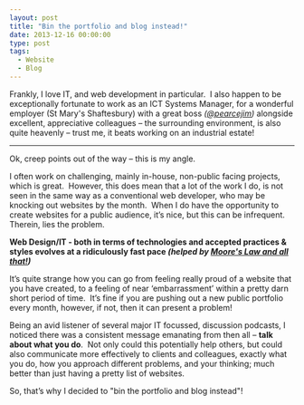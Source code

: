 ```yaml
---
layout: post
title: "Bin the portfolio and blog instead!"
date: 2013-12-16 00:00:00
type: post
tags:
  - Website
  - Blog
---
```


Frankly, I love IT, and web development in particular.  I also happen to be exceptionally fortunate to work as an ICT Systems Manager, for a wonderful employer (St Mary's Shaftesbury) with a great boss _([@pearcejim](https://twitter.com/pearcejim))_ alongside excellent, appreciative colleagues – the surrounding environment, is also quite heavenly – trust me, it beats working on an industrial estate!

---

Ok, creep points out of the way – this is my angle.

I often work on challenging, mainly in-house, non-public facing projects, which is great.  However, this does mean that a lot of the work I do, is not seen in the same way as a conventional web developer, who may be knocking out websites by the month.  When I do have the opportunity to create websites for a public audience, it’s nice, but this can be infrequent.  Therein, lies the problem.

**Web Design/IT - both in terms of technologies and accepted practices & styles evolves at a ridiculously fast pace _(helped by [Moore's Law and all that!](http://en.wikipedia.org/wiki/Moore's_law))_**


It’s quite strange how you can go from feeling really proud of a website that you have created, to a feeling of near ‘embarrassment’ within a pretty darn short period of time.  It’s fine if you are pushing out a new public portfolio every month, however, if not, then it can present a problem!

Being an avid listener of several major IT focussed, discussion podcasts, I noticed there was a consistent message emanating from then all – **talk about what you do**.  Not only could this potentially help others, but could also communicate more effectively to clients and colleagues, exactly what you do, how you approach different problems, and your thinking; much better than just having a pretty list of websites.

So, that’s why I decided to "bin the portfolio and blog instead"!
